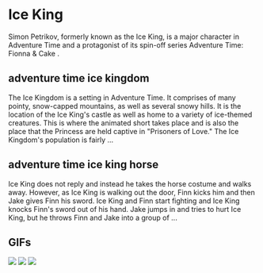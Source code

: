 # **Ice King**

Simon Petrikov, formerly known as the Ice King, is a major character in Adventure Time and a protagonist of its spin-off series Adventure Time: Fionna & Cake .

## **adventure time ice kingdom**

The Ice Kingdom is a setting in Adventure Time. It comprises of many pointy, snow-capped mountains, as well as several snowy hills. It is the location of the Ice King's castle as well as home to a variety of ice-themed creatures. This is where the animated short takes place and is also the place that the Princess are held captive in "Prisoners of Love." The Ice Kingdom's population is fairly ...

## **adventure time ice king horse**

Ice King does not reply and instead he takes the horse costume and walks away. However, as Ice King is walking out the door, Finn kicks him and then Jake gives Finn his sword. Ice King and Finn start fighting and Ice King knocks Finn's sword out of his hand. Jake jumps in and tries to hurt Ice King, but he throws Finn and Jake into a group of ...

## **GIFs**

![](https://media.giphy.com/media/10j1wHZZK3O19K/source.gif)  ![](https://media1.tenor.com/images/c983e40cfbedd73bc3d905c369f0bb45/tenor.gif?itemid=15767653)  ![](https://cdn.dribbble.com/users/2280212/screenshots/4712337/villain_fast_final.gif)  